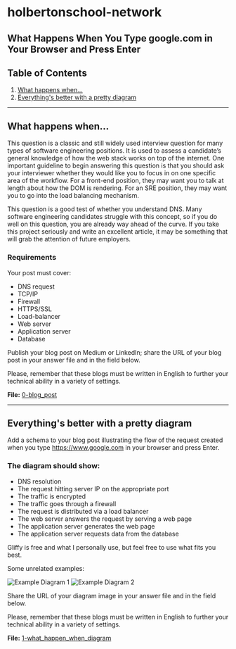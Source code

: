 # holbertonschool-network

## What Happens When You Type google.com in Your Browser and Press Enter

## Table of Contents
1. [What happens when...](#what-happens-when)
2. [Everything's better with a pretty diagram](#everythings-better-with-a-pretty-diagram)

---

## What happens when...

This question is a classic and still widely used interview question for many types of software engineering positions. It is used to assess a candidate’s general knowledge of how the web stack works on top of the internet. One important guideline to begin answering this question is that you should ask your interviewer whether they would like you to focus in on one specific area of the workflow. For a front-end position, they may want you to talk at length about how the DOM is rendering. For an SRE position, they may want you to go into the load balancing mechanism.

This question is a good test of whether you understand DNS. Many software engineering candidates struggle with this concept, so if you do well on this question, you are already way ahead of the curve. If you take this project seriously and write an excellent article, it may be something that will grab the attention of future employers.

### Requirements

Your post must cover:
- DNS request
- TCP/IP
- Firewall
- HTTPS/SSL
- Load-balancer
- Web server
- Application server
- Database

Publish your blog post on Medium or LinkedIn; share the URL of your blog post in your answer file and in the field below.

Please, remember that these blogs must be written in English to further your technical ability in a variety of settings.

**File:** [0-blog_post](0-blog_post)

---

## Everything's better with a pretty diagram

Add a schema to your blog post illustrating the flow of the request created when you type https://www.google.com in your browser and press Enter.

### The diagram should show:

- DNS resolution
- The request hitting server IP on the appropriate port
- The traffic is encrypted
- The traffic goes through a firewall
- The request is distributed via a load balancer
- The web server answers the request by serving a web page
- The application server generates the web page
- The application server requests data from the database

Gliffy is free and what I personally use, but feel free to use what fits you best.

Some unrelated examples:

![Example Diagram 1](URL)
![Example Diagram 2](URL)

Share the URL of your diagram image in your answer file and in the field below.

Please, remember that these blogs must be written in English to further your technical ability in a variety of settings.

**File:** [1-what_happen_when_diagram](1-what_happen_when_diagram)
